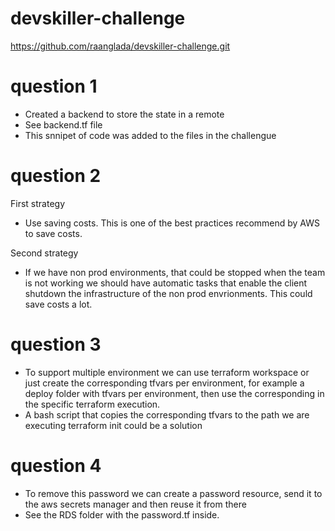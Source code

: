 # devskiller-challenge
https://github.com/raanglada/devskiller-challenge.git
# question 1
- Created a backend to store the state in a remote
- See backend.tf file
- This snnipet of code was added to the files in the challengue

# question 2
First strategy
- Use saving costs. This is one of the best practices recommend by AWS to save costs.

Second strategy
- If we have non prod environments, that could be stopped when the team is not working we should have automatic 
tasks that enable the client shutdown the infrastructure of the non prod envrionments. This could save costs a lot.

# question 3
- To support multiple environment we can use terraform workspace or just create the corresponding tfvars per environment, 
for example a deploy folder with tfvars per environment, then use the corresponding in the specific terraform execution. 
- A bash script that copies the corresponding tfvars to the path we are executing terraform init could be a solution

# question 4
- To remove this password we can create a password resource, send it to the aws secrets manager and then reuse it from there
- See the RDS folder with the password.tf inside.






